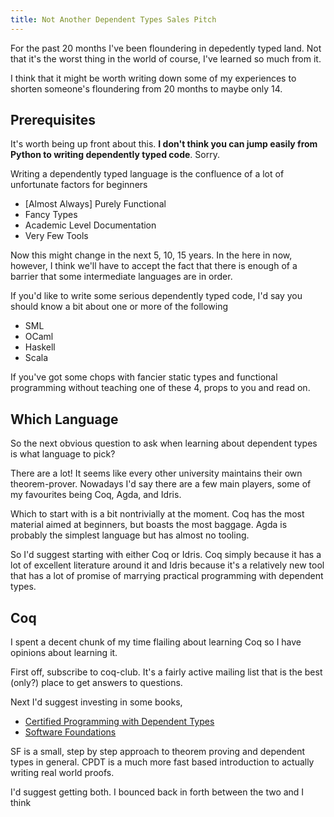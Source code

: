 ```yaml
---
title: Not Another Dependent Types Sales Pitch
---
```


For the past 20 months I've been floundering in depedently typed
land. Not that it's the worst thing in the world of course, I've
learned so much from it.

I think that it might be worth writing down
some of my experiences to shorten someone's floundering from 20 months
to maybe only 14.

## Prerequisites

It's worth being up front about this. **I don't think you can jump
easily from Python to writing dependently typed code**. Sorry.

Writing a dependently typed language is the confluence of a lot of
unfortunate factors for beginners

 - [Almost Always] Purely Functional
 - Fancy Types
 - Academic Level Documentation
 - Very Few Tools

Now this might change in the next 5, 10, 15 years. In the here in now,
however, I think we'll have to accept the fact that there is enough of
a barrier that some intermediate languages are in order.

If you'd like to write some serious dependently typed code, I'd say
you should know a bit about one or more of the following

 - SML
 - OCaml
 - Haskell
 - Scala

If you've got some chops with fancier static types and functional
programming without teaching one of these 4, props to you and read on.

## Which Language

So the next obvious question to ask when learning about dependent
types is what language to pick?

There are a lot! It seems like every other university maintains their
own theorem-prover. Nowadays I'd say there are a few main players,
some of my favourites being Coq, Agda, and Idris.

Which to start with is a bit nontrivially at the moment. Coq has the
most material aimed at beginners, but boasts the most baggage. Agda is
probably the simplest language but has almost no tooling.

So I'd suggest starting with either Coq or Idris. Coq simply because
it has a lot of excellent literature around it and Idris because it's
a relatively new tool that has a lot of promise of marrying practical
programming with dependent types.

## Coq

I spent a decent chunk of my time flailing about learning Coq so I
have opinions about learning it.

First off, subscribe to coq-club. It's a fairly active mailing list
that is the best (only?) place to get answers to questions.

Next I'd suggest investing in some books,

 - [Certified Programming with Dependent Types](http://adam.chlipala.net/cpdt/)
 - [Software Foundations](http://www.cis.upenn.edu/~bcpierce/sf/current/index.html)

SF is a small, step by step approach to theorem proving and dependent
types in general. CPDT is a much more fast based introduction to
actually writing real world proofs.

I'd suggest getting both. I bounced back in forth between the two and
I think 

